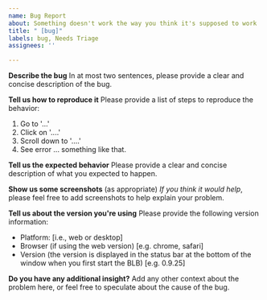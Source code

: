 ```yaml
---
name: Bug Report
about: Something doesn't work the way you think it's supposed to work
title: " [bug]"
labels: bug, Needs Triage
assignees: ''

---
```


**Describe the bug**
In at most two sentences, please provide a clear and concise description of the bug.

**Tell us how to reproduce it**
Please provide a list of steps to reproduce the behavior:
1. Go to '...'
2. Click on '....'
3. Scroll down to '....'
4. See error
... something like that.

**Tell us the expected behavior**
Please provide a clear and concise description of what you expected to happen.

**Show us some screenshots** (as appropriate)
*If you think it would help*, please feel free to add screenshots to help explain your problem.

**Tell us about the version you're using**
Please provide the following version information:
 - Platform: [i.e., web or desktop]
  - Browser (if using the web version) [e.g. chrome, safari]
 - Version (the version is displayed in the status bar at the bottom of the window when you first start the BLB) [e.g. 0.9.25]

**Do you have any additional insight?**
Add any other context about the problem here, or feel free to speculate about the cause of the bug.
